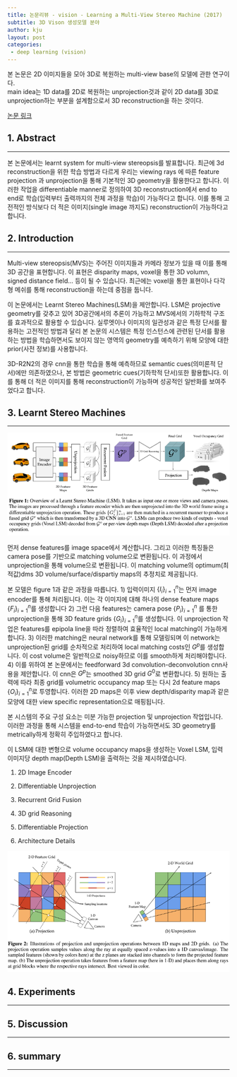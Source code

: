 ```yaml
---
title: 논문리뷰 - vision - Learning a Multi-View Stereo Machine (2017)
subtitle: 3D Vison 생성모델 분야
author: kju
layout: post
categories:
 - deep learning (vision)
---
```

본 논문은 2D 이미지들을 모아 3D로 복원하는 multi-view base의 모델에 관한 연구이다.    
main idea는 1D data를 2D로 복원하는 unprojection것과 같이 2D data를 3D로 unprojection하는 부분을 설계함으로서 3D reconstruction을 하는 것이다.

[논문 링크](https://arxiv.org/abs/1708.05375, "Learning a Multi-View Stereo Machine")

## 1. Abstract
<hr>
본 논문에서는 learnt system for multi-view stereopsis를 발표합니다. 최근에 3d reconstruction을 위한 학습 방법과 다르게 우리는 viewing rays 에 따른 feature projection 과 unprojection을 통해 기본적인 3D geometry을 활용한다고 합니다. 이러한 작업을 differentiable manner로 정의하여 3D reconstruction에서 end to end로 학습(입력부터 출력까지의 전체 과정을 학습)이 가능하다고 합니다. 이를 통해 고전적인 방식보다 더 적은 이미지(single image 까지도) reconstruction이 가능하다고 합니다.

## 2. Introduction
<hr>
Multi-view stereopsis(MVS)는 주어진 이미지들과 카메라 정보가 있을 때 이를 통해 3D 공간을 표현합니다. 이 표현은 disparity maps, voxel을 통한 3D volumn, signed distance field... 등이 될 수 있습니다. 최근에는 voxel을 통한 표현이나 다각형 메쉬를 통해 reconstruction을 하는데 중점을 둡니다.      

이 논문에서는 Learnt Stereo Machines(LSM)을 제안합니다. LSM은 projective geometry를 갖추고 있어 3D공간에서의 추론이 가능하고 MVS에서의 기하학적 구조를 효과적으로 활용할 수 있습니다. 실루엣이나 이미지의 일관성과 같은 특정 단서를 활용하는 고전적인 방법과 달리 본 논문의 시스템은 특정 인스턴스에 관련된 단서를 활용하는 방법을 학습하면서도 보이지 않는 영역의 geometry를 예측하기 위해 모양에 대한 prior(사전 정보)를 사용합니다.    

3D-R2N2의 경우 cnn을 통한 학습을 통해 예측하므로 semantic cues(의미론적 단서)에만 의존하였으나, 본 방법은 geometric cues(기하학적 단서)또한 활용합니다. 이를 통해 더 적은 이미지를 통해 reconstruction이 가능하며 성공적인 일반화를 보여주었다고 합니다.

## 3. Learnt Stereo Machines
<hr>

![model-structure](/post_images/Multi-View-stereo-machine/model-structure.PNG "LSM 모델 구조")   

먼저 dense features를 image space에서 계산합니다. 그리고 이러한 특징들은 camera pose를 기반으로 matching volume으로 변환됩니다. 이 과정에서 unprojection을 통해 volume으로 변환됩니다. 이 matching volume의 optimum(최적값)dms 3D volume/surface/dispartiy maps의 추정치로 제공됩니다.

본 모델은 figure 1과 같은 과정을 따릅니다. 1) 입력이미지 $\{I_i\}_{i=1}^{n}$는 먼저 image encoder를 통해 처리됩니다. 이는 각 이미지에 대해 하나의 dense feature maps $\{F_i\}_{i=1}^{n}$를 생성합니다  2) 그런 다음 features는 camera pose $\{P_i\}_{i=1}^{n}$ 를 통한 unprojection을 통해 3D feature grids $\{G_i\}_{i=1}^{n}$를 생성합니다. 이 unprojection 작업은 features를 epipola line을 따라 정렬하여 효율적인 local matching이 가능하게 합니다. 3) 이러한 matching은 neural network를 통해 모델링되며 이 network는 unprojection된 grid를 순차적으로 처리하여 local matching costs인 $G^p$를 생성합니다. 이 cost volume은 일반적으로 noisy하므로 이를 smooth하게 처리해야합니다. 4) 이를 위하여 본 논문에서는 feedforward 3d convolution-deconvolution cnn사용을 제안합니다. 이 cnn은 $G^p$는 smoothed 3D grid $G^0$로 변환합니다. 5) 원하는 출력에 따라 최종 grid를 volumetric occupancy map 또는 다시 2d feature maps $\{O_i\}_{i=1}^{n}$로 투영합니다. 이러한 2D maps은 이후 view depth/disparity map과 같은 모양에 대한 view specific representation으로 매핑됩니다.    

본 시스템의 주요 구성 요소는 미분 가능한 projection 및 unprojection 작업입니다. 이러한 과정을 통해 시스템을 end-to-end 학습이 가능하면서도 3D geometry를 metrically하게 정확히 주입하였다고 합니다.     

이 LSM에 대한 변형으로 volume occupancy maps을 생성하는 Voxel LSM, 입력 이미지당 depth map(Depth LSM)을 출력하는 것을 제시하였습니다.

1) 2D Image Encoder

2) Differentiable Unprojection

3) Recurrent Grid Fusion

4) 3D grid Reasoning

5) Differentiable Projection

6) Architecture Details

![unprojection](/post_images/Multi-View-stereo-machine/backprojection.PNG "unprojection")


## 4. Experiments
<hr>

## 5. Discussion
<hr>

## 6. summary
<hr>